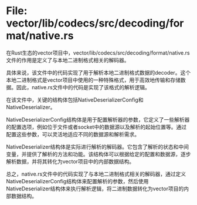 # File: vector/lib/codecs/src/decoding/format/native.rs

在Rust生态的vector项目中，vector/lib/codecs/src/decoding/format/native.rs文件的作用是定义了与本地二进制格式相关的解码器。

具体来说，该文件中的代码实现了用于解析本地二进制格式数据的decoder。这个本地二进制格式是vector项目中使用的一种特殊格式，用于高效地传输和存储数据。因此，native.rs文件中的代码是实现了该格式的解析逻辑。

在该文件中，关键的结构体包括NativeDeserializerConfig和NativeDeserializer。

NativeDeserializerConfig结构体是用于配置解析器的参数，它定义了一些解析器的配置选项，例如位于文件或者socket中的数据源以及解析的起始位置等。通过配置这些参数，可以灵活地适应不同的数据源和解析需求。

NativeDeserializer结构体是实际进行解析的解码器。它包含了解析的状态和中间变量，并提供了解析的方法和功能。该结构体可以根据给定的配置和数据源，逐步解析数据，并将其转化为vector项目中的内部数据结构。

总之，native.rs文件中的代码实现了与本地二进制格式相关的解码器，通过定义NativeDeserializerConfig结构体来配置解析的参数，然后使用NativeDeserializer结构体来执行解析逻辑，将二进制数据转化为vector项目的内部数据结构。


